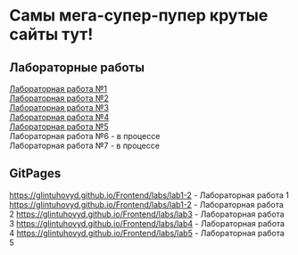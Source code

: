 # Самы мега-супер-пупер крутые сайты тут! #

## **Лабораторные работы** ##

[Лабораторная работа №1](labs/lab1-2)\
[Лабораторная работа №2](labs/lab1-2)\
[Лабораторная работа №3](labs/lab3)\
[Лабораторная работа №4](labs/lab4)\
[Лабораторная работа №5](labs/lab5)\
Лабораторная работа №6 - в процессе\
Лабораторная работа №7 - в процессе

## **GitPages** ##
https://glintuhovyd.github.io/Frontend/labs/lab1-2 - Лабораторная работа 1
https://glintuhovyd.github.io/Frontend/labs/lab1-2 - Лабораторная работа 2
https://glintuhovyd.github.io/Frontend/labs/lab3 - Лабораторная работа 3
https://glintuhovyd.github.io/Frontend/labs/lab4 - Лабораторная работа 4
https://glintuhovyd.github.io/Frontend/labs/lab5 - Лабораторная работа 5
